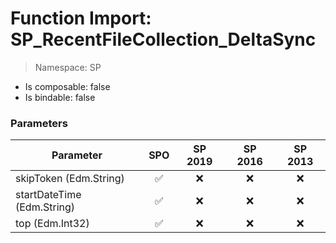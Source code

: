 # Function Import: SP_RecentFileCollection_DeltaSync

> Namespace: SP

- Is composable: false
- Is bindable: false

### Parameters

Parameter | SPO | SP 2019 | SP 2016 | SP 2013
----------|:---:|:-------:|:-------:|:-------:
skipToken (Edm.String) | ✅ | ❌ | ❌ | ❌
startDateTime (Edm.String) | ✅ | ❌ | ❌ | ❌
top (Edm.Int32) | ✅ | ❌ | ❌ | ❌
